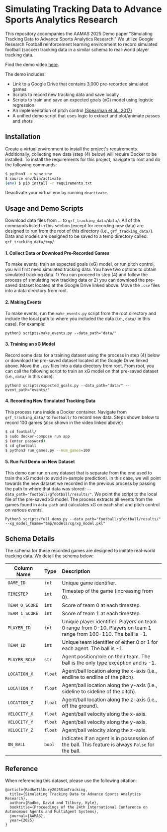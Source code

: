 # Simulating Tracking Data to Advance Sports Analytics Research

This repository accompanies the AAMAS 2025 Demo paper "Simulating Tracking Data to Advance Sports Analytics Research." We utilize Google Research Football reinforcement learning environment to record simulated football (soccer) tracking data in a similar schema to real-world player tracking data.

Find the demo video [here](https://www.youtube.com/watch?v=2pjyxfPVsuw).

The demo includes:
- Link to a Google Drive that contains 3,000 pre-recorded simulated games
- Scripts to record new tracking data and save locally
- Scripts to train and save an expected goals (xG) model using logistic regression
- An implementation of pitch control [(Spearman et al., 2017)](https://www.researchgate.net/profile/William-Spearman/publication/315166647_Physics-Based_Modeling_of_Pass_Probabilities_in_Soccer/links/58cbfca2aca272335513b33c/Physics-Based-Modeling-of-Pass-Probabilities-in-Soccer.pdf)
- A unified demo script that uses logic to extract and plot/animate passes and shots

## Installation

Create a virtual environment to install the project's requirements. Additionally, collecting new data (step (4) below) will require Docker to be installed. To install the requirements for this project, navigate to root and do the following commands:
```sh
$ python3 -m venv env
$ source env/bin/activate
(env) $ pip install -r requirements.txt
```
Deactivate your virtual env by running `deactivate`.

## Usage and Demo Scripts

Download data files from ... to `grf_tracking_data/data/`. All of the commands listed in this section (except for recording new data) are designed to run from the root of this directory (i.e., `grf_tracking_data/`). Data and models are designed to be saved to a temp directory called: `grf_tracking_data/tmp/`.

#### 1. Collect Data or Download Pre-Recorded Games

To make events, train an expected goals (xG) model, or run pitch control, you will first need simulated tracking data. You have two options to obtain simulated tracking data. 1) You can proceed to step (4) and follow the process of simulating new tracking data or 2) you can download the pre-saved dataset located at the Google Drive linked above. Move the `.csv` files into a data directory from root.

#### 2. Making Events

To make events, run the `make_events.py` script from the root directory and include the local path to where you included the data (i.e., `data/` in this case). For example:

```
python3 scripts/make_events.py --data_path="data/"
```

#### 3. Training an xG Model

Record some data for a training dataset using the process in step (4) below or download the pre-saved dataset located at the Google Drive linked above. Move the `.csv` files into a data directory from root. From root, you can call the following script to train an xG model on that pre-saved dataset (i.e., `data/` in this case):
```
python3 scripts/expected_goals.py --data_path="data/" --event_path="events/"
```

#### 4. Recording New Simulated Tracking Data

This process runs inside a Docker container. Navigate from `grf_tracking_data/` to `football/` to record new data. Steps shown below to record 100 games (also shown in the video linked above):
```sh
$ cd football/
$ sudo docker-compose run app
$ (enter password)
$ cd gfootball
$ python3 run_games.py --num_games=100
```

#### 5. Run Full Demo on New Dataset

This demo can run on any dataset that is separate from the one used to train the xG model (to avoid in-sample prediction). In this case, we will point towards the new dataset we recorded in the previous process by passing the path to where that data was stored: `--data_path="football/gfootball/results/"`. We point the script to the local file of the pre-saved xG model. The process extracts all events from the games found in `data_path` and calculates xG on each shot and pitch control on various events.

```
Python3 scripts/full_demo.py --data_path="football/gfootball/results/" --xg_model_fname="tmp/models/xg/xg_model.pkl"
```

## Schema Details

The schema for these recorded games are designed to imitate real-world tracking data. We detail the schema below:

| Column Name        | Type           | Description  |
| ------------- |:-------------| :----- |
| `GAME_ID`       | `int` | Unique game identifier. |
| `TIMESTEP`      | `int` | Timestep of the game (increasing from 0). |
| `TEAM_O_SCORE`  | `int` | Score of team 0 at each timestep. |
| `TEAM_1_SCORE`  | `int` | Score of team 1 at each timestep. |
| `PLAYER_ID`     | `int` | Unique player identifier. Players on team 0 range from 0-10. Players on team 1 range from 100-110. The ball is -1. |
| `TEAM_ID`       | `int` | Unique team identifier of either 0 or 1 for each agent. The ball is -1. |
| `PLAYER_ROLE`   | `str` | Agent position/role on their team. The ball is the only type exception and is -1. |
| `LOCATION_X`    | `float` | Agent/ball location along the x-axis (i.e., endline to endline of the pitch). |
| `LOCATION_Y`    | `float` | Agent/ball location along the y-axis (i.e., sideline to sideline of the pitch). |
| `LOCATION_Z`    | `float` | Agent/ball location along the z-axis (i.e., off the ground). |
| `VELOCITY_X`    | `float` | Agent/ball velocity along the x-axis. |
| `VELOCITY_Y`    | `float` | Agent/ball velocity along the y-axis. |
| `VELOCITY_Z`    | `float` | Agent/ball velocity along the z-axis. |
| `ON_BALL`       | `bool`  | Indicates if an agent is in possession of the ball. This feature is always `False` for the ball. |

## Reference

When referencing this dataset, please use the following citation:

```
@article{RadkeTilbury2025SimTracking,
  title={Simulating Tracking Data to Advance Sports Analytics Research},
  author={Radke, David and Tilbury, Kyle},
  booktitle={Proceedings of the 24th International Conference on Autonomous Agents and MultiAgent Systems},
  journal={AAMAS},
  year={2025}
}
```
